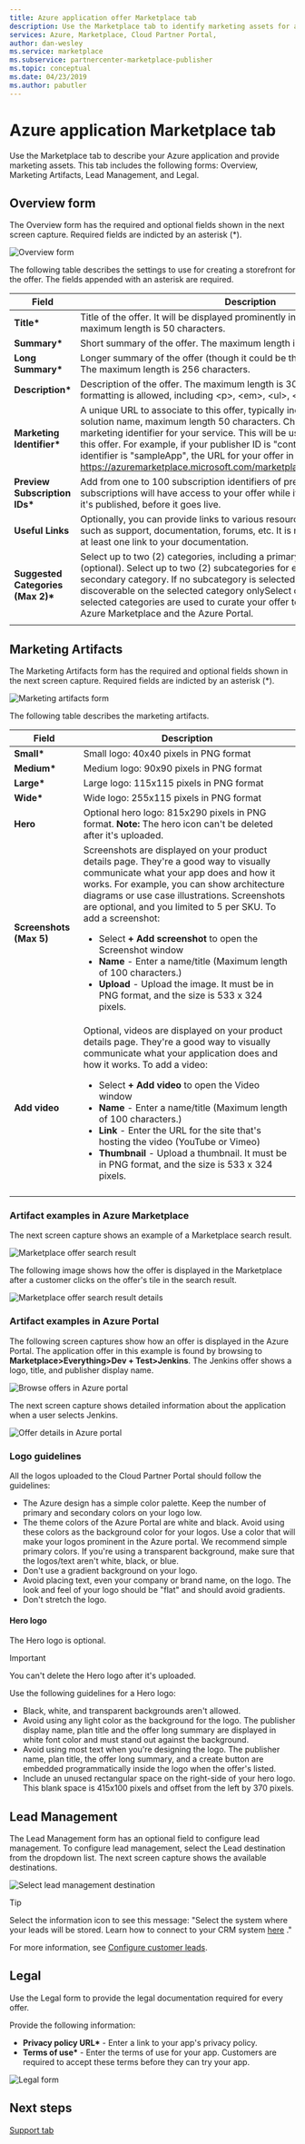 ```yaml
---
title: Azure application offer Marketplace tab 
description: Use the Marketplace tab to identify marketing assets for an Azure application offer.
services: Azure, Marketplace, Cloud Partner Portal, 
author: dan-wesley
ms.service: marketplace
ms.subservice: partnercenter-marketplace-publisher
ms.topic: conceptual
ms.date: 04/23/2019
ms.author: pabutler
---
```


# Azure application Marketplace tab

Use the Marketplace tab to describe your Azure application and provide marketing assets. This tab includes the following forms: Overview, Marketing Artifacts, Lead Management, and Legal.

## Overview form

The Overview form has the required and optional fields shown in the next screen capture. Required fields are indicted by an asterisk (*).

![Overview form](./media/azureapp-marketplace-overview.png)

The following table describes the settings to use for creating a storefront for the offer.   The fields appended with an asterisk are required.

|      Field         |    Description    |
|  ---------------   |  ---------------  |
| **Title\***        | Title of the offer. It will be displayed prominently in the marketplace. The maximum length is 50 characters. |
| **Summary\***      | Short summary of the offer. The maximum length is  100 characters.           |
| **Long Summary\*** | Longer summary of the offer (though it could be the same as the summary). The maximum length is  256 characters.           |
| **Description\***  | Description of the offer. The maximum length is 3000 characters. Simple HTML formatting is allowed, including &lt;p&gt;, &lt;em&gt;, &lt;ul&gt;, &lt;li&gt;, &lt;ol&gt; and header tags.  |
| **Marketing Identifier\*** | A unique URL to associate to this offer, typically includes your organization and solution name, maximum length 50 characters. Choose a short, friendly marketing identifier for your service. This will be used in marketplace URLs for this offer. For example, if your publisher ID is "contoso" and your marketing identifier is "sampleApp", the URL for your offer in Azure Marketplace will be https://azuremarketplace.microsoft.com/marketplace/apps/contoso.sampleApp  
| **Preview Subscription IDs\*** | Add from one to 100 subscription identifiers of previewers. These white-listed subscriptions will have access to your offer while it's available in preview after it's published, before it goes live.          |
| **Useful Links**    | Optionally, you can provide links to various resources for users of your offer, such as support, documentation, forums, etc.  It is recommended that you add at least one link to your documentation.            |
| **Suggested Categories (Max 2)\*** | Select up to two (2) categories, including a primary and a secondary category (optional). Select up to two (2) subcategories for each primary and/or secondary category. If no subcategory is selected, you offer will still be discoverable on the selected category onlySelect one to five categories. The selected categories are used to curate your offer to the categories available in Azure Marketplace and the Azure Portal. |
|  |  |


## Marketing Artifacts

The Marketing Artifacts form has the required and optional fields shown in the next screen capture. Required fields are indicted by an asterisk (*).

![Marketing artifacts form](./media/azureapp-marketplace-artifacts.png)

The following table describes the marketing artifacts.

|      Field         |    Description    |
|  ---------------   |  ---------------  |
| **Small\***        | Small logo: 40x40 pixels in PNG format     |
| **Medium\***       | Medium logo: 90x90 pixels in PNG format    |
| **Large\***        | Large logo: 115x115 pixels in PNG format   |
| **Wide\***         | Wide logo: 255x115 pixels in PNG format    |
| **Hero**           | Optional hero logo: 815x290 pixels in PNG format. **Note:** The hero icon can't be deleted after it's uploaded. |
| **Screenshots (Max 5)** |        Screenshots are displayed on your product details page. They're a good way to visually communicate what your app does and how it works. For example, you can show architecture diagrams or use case illustrations. Screenshots are optional, and you limited to 5 per SKU. To add a screenshot:<ul><li>Select **+ Add screenshot** to open the Screenshot window</li><li>**Name** - Enter a name/title (Maximum length of 100 characters.)</li><li>**Upload** - Upload the image. It must be in PNG format, and the size is 533 x 324 pixels.</li></ul>           |
| **Add video**      | Optional, videos are displayed on your product details page. They're a good way to visually communicate what your application does and how it works. To add a video: <ul><li>Select **+ Add video** to open the Video window</li><li>**Name** - Enter a name/title (Maximum length of 100 characters.)</li><li>**Link** - Enter the URL for the site that's hosting the video (YouTube or Vimeo)</li><li>**Thumbnail** - Upload a thumbnail. It must be in PNG format, and the size is 533 x 324 pixels.</li></ul>          |
|  |  |


### Artifact examples in Azure Marketplace

The next screen capture shows an example of a Marketplace search result.

![Marketplace offer search result](./media/azureapp-marketplace-example-browse.png)

The following image shows how the offer is displayed in the Marketplace after a customer clicks on the offer's tile in the search result.

![Marketplace offer search result details](./media/azureapp-marketplace-example-details.png)


### Artifact examples in Azure Portal

The following screen captures show how an offer is displayed in the Azure Portal. The application offer in this example is found by browsing to **Marketplace>Everything>Dev + Test>Jenkins**. The Jenkins offer shows a logo, title, and publisher display name.

![Browse offers in Azure portal](./media/azureapp-portalbrowse-artifacts-jenkins.png)

The next screen capture shows detailed information about the application when a user selects Jenkins.

![Offer details in Azure portal](./media/azureapp-portal-artifacts-jenkins-details.png)


### Logo guidelines

All the logos uploaded to the Cloud Partner Portal should follow the guidelines:

- The Azure design has a simple color palette. Keep the number of primary and secondary colors on your logo low.
- The theme colors of the Azure Portal are white and black. Avoid using these colors as the background color for your logos. Use a color that will make your logos prominent in the Azure portal. We recommend simple primary colors. If you're using a transparent background, make sure that the logos/text aren't white, black, or blue.
- Don't use a gradient background on your logo.
- Avoid placing text, even your company or brand name, on the logo. The look and feel of your logo should be "flat" and should avoid gradients.
- Don't stretch the logo.


#### Hero logo

The Hero logo is optional.

>[!IMPORTANT]
>You can't delete the Hero logo after it's uploaded.

Use the following guidelines for a Hero logo:

- Black, white, and transparent backgrounds aren't allowed.
- Avoid using any light color as the background for the logo. The publisher display name, plan title and the offer long summary are displayed in white font color and must stand out against the background.
- Avoid using most text when you're designing the logo. The publisher name, plan title, the offer long summary, and a create button are embedded programmatically inside the logo when the offer's listed.
- Include an unused rectangular space on the right-side of your hero logo. This blank space is 415x100 pixels and offset from the left by 370 pixels.


## Lead Management

The Lead Management form has an optional field to configure lead management. To configure lead management, select the Lead destination from the dropdown list. The next screen capture shows the available destinations.

![Select lead management destination](./media/azureapp-marketplace-leadmgmt.png)

>[!TIP]
>Select the information icon to see this message: "Select the system where your leads will be stored. Learn how to connect to your CRM system [here](https://docs.microsoft.com/azure/marketplace/cloud-partner-portal-orig/cloud-partner-portal-get-customer-leads) ."

For more information, see [Configure customer leads](https://docs.microsoft.com/azure/marketplace/cloud-partner-portal-orig/cloud-partner-portal-get-customer-leads).


## Legal

Use the Legal form to provide the legal documentation required for every offer.

Provide the following information:

- **Privacy policy URL\*** - Enter a link to your app's privacy policy.
- **Terms of use\*** - Enter the terms of use for your app. Customers are required to accept these terms before they can try your app.

![Legal form](./media/azureapp-marketplace-legal.png)


## Next steps

[Support tab](./cpp-support-tab.md)
